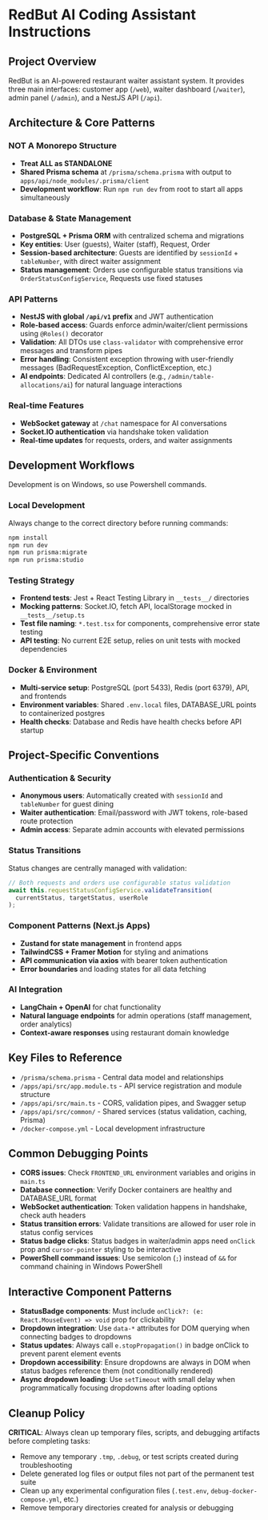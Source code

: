 # RedBut AI Coding Assistant Instructions

## Project Overview
RedBut is an AI-powered restaurant waiter assistant system. It provides three main interfaces: customer app (`/web`), waiter dashboard (`/waiter`), admin panel (`/admin`), and a NestJS API (`/api`).

## Architecture & Core Patterns

### NOT A Monorepo Structure
- **Treat ALL as STANDALONE**
- **Shared Prisma schema** at `/prisma/schema.prisma` with output to `apps/api/node_modules/.prisma/client`
- **Development workflow**: Run `npm run dev` from root to start all apps simultaneously

### Database & State Management
- **PostgreSQL + Prisma ORM** with centralized schema and migrations
- **Key entities**: User (guests), Waiter (staff), Request, Order
- **Session-based architecture**: Guests are identified by `sessionId` + `tableNumber`, with direct waiter assignment
- **Status management**: Orders use configurable status transitions via `OrderStatusConfigService`, Requests use fixed statuses

### API Patterns
- **NestJS with global `/api/v1` prefix** and JWT authentication
- **Role-based access**: Guards enforce admin/waiter/client permissions using `@Roles()` decorator
- **Validation**: All DTOs use `class-validator` with comprehensive error messages and transform pipes
- **Error handling**: Consistent exception throwing with user-friendly messages (BadRequestException, ConflictException, etc.)
- **AI endpoints**: Dedicated AI controllers (e.g., `/admin/table-allocations/ai`) for natural language interactions

### Real-time Features
- **WebSocket gateway** at `/chat` namespace for AI conversations
- **Socket.IO authentication** via handshake token validation
- **Real-time updates** for requests, orders, and waiter assignments

## Development Workflows
Development is on Windows, so use Powershell commands.

### Local Development
Always change to the correct directory before running commands:
```bash
npm install             
npm run dev          
npm run prisma:migrate
npm run prisma:studio 
```

### Testing Strategy
- **Frontend tests**: Jest + React Testing Library in `__tests__/` directories
- **Mocking patterns**: Socket.IO, fetch API, localStorage mocked in `__tests__/setup.ts`
- **Test file naming**: `*.test.tsx` for components, comprehensive error state testing
- **API testing**: No current E2E setup, relies on unit tests with mocked dependencies

### Docker & Environment
- **Multi-service setup**: PostgreSQL (port 5433), Redis (port 6379), API, and frontends
- **Environment variables**: Shared `.env.local` files, DATABASE_URL points to containerized postgres
- **Health checks**: Database and Redis have health checks before API startup

## Project-Specific Conventions

### Authentication & Security
- **Anonymous users**: Automatically created with `sessionId` and `tableNumber` for guest dining
- **Waiter authentication**: Email/password with JWT tokens, role-based route protection
- **Admin access**: Separate admin accounts with elevated permissions

### Status Transitions
Status changes are centrally managed with validation:
```typescript
// Both requests and orders use configurable status validation
await this.requestStatusConfigService.validateTransition(
  currentStatus, targetStatus, userRole
);
```

### Component Patterns (Next.js Apps)
- **Zustand for state management** in frontend apps
- **TailwindCSS + Framer Motion** for styling and animations
- **API communication via axios** with bearer token authentication
- **Error boundaries** and loading states for all data fetching

### AI Integration
- **LangChain + OpenAI** for chat functionality
- **Natural language endpoints** for admin operations (staff management, order analytics)
- **Context-aware responses** using restaurant domain knowledge

## Key Files to Reference
- `/prisma/schema.prisma` - Central data model and relationships
- `/apps/api/src/app.module.ts` - API service registration and module structure
- `/apps/api/src/main.ts` - CORS, validation pipes, and Swagger setup
- `/apps/api/src/common/` - Shared services (status validation, caching, Prisma)
- `/docker-compose.yml` - Local development infrastructure

## Common Debugging Points
- **CORS issues**: Check `FRONTEND_URL` environment variables and origins in `main.ts`
- **Database connection**: Verify Docker containers are healthy and DATABASE_URL format
- **WebSocket authentication**: Token validation happens in handshake, check auth headers
- **Status transition errors**: Validate transitions are allowed for user role in status config services
- **Status badge clicks**: Status badges in waiter/admin apps need `onClick` prop and `cursor-pointer` styling to be interactive
- **PowerShell command issues**: Use semicolon (`;`) instead of `&&` for command chaining in Windows PowerShell

## Interactive Component Patterns
- **StatusBadge components**: Must include `onClick?: (e: React.MouseEvent) => void` prop for clickability
- **Dropdown integration**: Use `data-*` attributes for DOM querying when connecting badges to dropdowns
- **Status updates**: Always call `e.stopPropagation()` in badge onClick to prevent parent element events
- **Dropdown accessibility**: Ensure dropdowns are always in DOM when status badges reference them (not conditionally rendered)
- **Async dropdown loading**: Use `setTimeout` with small delay when programmatically focusing dropdowns after loading options

## Cleanup Policy
**CRITICAL**: Always clean up temporary files, scripts, and debugging artifacts before completing tasks:
- Remove any temporary `.tmp`, `.debug`, or test scripts created during troubleshooting
- Delete generated log files or output files not part of the permanent test suite
- Clean up any experimental configuration files (`.test.env`, `debug-docker-compose.yml`, etc.)
- Remove temporary directories created for analysis or debugging
